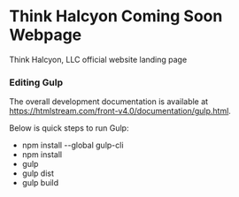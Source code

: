 # Think Halcyon Coming Soon Webpage #

Think Halcyon, LLC official website landing page

### Editing Gulp ###

The overall development documentation is available at https://htmlstream.com/front-v4.0/documentation/gulp.html.

Below is quick steps to run Gulp:

- npm install --global gulp-cli
- npm install
- gulp
- gulp dist
- gulp build
